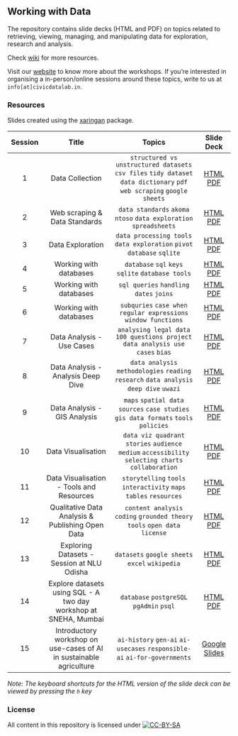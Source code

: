 
## Working with Data

The repository contains slide decks (HTML and PDF) on topics related to
retrieving, viewing, managing, and manipulating data for exploration,
research and analysis.

Check
[wiki](https://github.com/CivicDataLab/Working-with-Data-Workshops/wiki/Resources)
for more resources.

Visit our
[website](https://civicdatalab.in/work/lawandjustice/data-workshops/) to
know more about the workshops. If you’re interested in organising a
in-person/online sessions around these topics, write to us at
`info[at]civicdatalab.in`.

### Resources

Slides created using the [xaringan](https://github.com/yihui/xaringan)
package.

| Session |                              Title                               |                                                         Topics                                                          |                                                                                                                Slide Deck                                                                                                                 |
|:-------:|:----------------------------------------------------------------:|:-----------------------------------------------------------------------------------------------------------------------:|:-----------------------------------------------------------------------------------------------------------------------------------------------------------------------------------------------------------------------------------------:|
|    1    |                         Data Collection                          | `structured vs unstructured datasets` `csv files` `tidy dataset` `data dictionary` `pdf` `web scraping` `google sheets` |           [HTML](https://civicdatalab.in/Working-with-Data-Workshops/modules/module_1_data_collection/session-1.html) [PDF](https://civicdatalab.in/Working-with-Data-Workshops/modules/module_1_data_collection/session-1.pdf)           |
|    2    |                  Web scraping & Data Standards                   |                            `data standards` `akoma ntoso` `data exploration` `spreadsheets`                             | [HTML](https://civicdatalab.in/Working-with-Data-Workshops/modules/module_1_data_collection/session-2/session-2.html) [PDF](https://civicdatalab.in/Working-with-Data-Workshops/modules/module_1_data_collection/session-2/session-2.pdf) |
|    3    |                         Data Exploration                         |                         `data processing tools` `data exploration` `pivot` `database` `sqlite`                          |          [HTML](https://civicdatalab.in/Working-with-Data-Workshops/modules/module_2_data_exploration/session-1.html) [PDF](https://civicdatalab.in/Working-with-Data-Workshops/modules/module_2_data_exploration/session-1.pdf)          |
|    4    |                      Working with databases                      |                                    `database` `sql` `keys` `sqlite` `database tools`                                    |          [HTML](https://civicdatalab.in/Working-with-Data-Workshops/modules/module_2_data_exploration/session-2.html) [PDF](https://civicdatalab.in/Working-with-Data-Workshops/modules/module_2_data_exploration/session-2.pdf)          |
|    5    |                      Working with databases                      |                                         `sql queries` `handling dates` `joins`                                          |          [HTML](https://civicdatalab.in/Working-with-Data-Workshops/modules/module_2_data_exploration/session-3.html) [PDF](https://civicdatalab.in/Working-with-Data-Workshops/modules/module_2_data_exploration/session-3.pdf)          |
|    6    |                      Working with databases                      |                            `subquries` `case when` `regular expressions` `window functions`                             |          [HTML](https://civicdatalab.in/Working-with-Data-Workshops/modules/module_2_data_exploration/session-4.html) [PDF](https://civicdatalab.in/Working-with-Data-Workshops/modules/module_2_data_exploration/session-4.pdf)          |
|    7    |                    Data Analysis - Use Cases                     |                     `analysing legal data` `100 questions project` `data analysis use cases` `bias`                     |   [HTML](https://civicdatalab.in/Working-with-Data-Workshops/modules/module_3_data_analysis/session-1/session-1.html) [PDF](https://civicdatalab.in/Working-with-Data-Workshops/modules/module_3_data_analysis/session-1/session-1.pdf)   |
|    8    |                Data Analysis - Analysis Deep Dive                |                   `data analysis methodologies` `reading research` `data analysis deep dive` `uwazi`                    |   [HTML](https://civicdatalab.in/Working-with-Data-Workshops/modules/module_3_data_analysis/session-2/session-2.html) [PDF](https://civicdatalab.in/Working-with-Data-Workshops/modules/module_3_data_analysis/session-2/session-2.pdf)   |
|    9    |                   Data Analysis - GIS Analysis                   |                   `maps` `spatial data sources` `case studies` `gis data formats` `tools` `policies`                    |      [HTML](https://docs.google.com/presentation/d/16-2zyEQI_Mn93LZ7iTcVKMG40POPGw_RThNwCsQNqls/edit?usp=sharing) [PDF](https://civicdatalab.in/Working-with-Data-Workshops/modules/module_3_data_analysis/session-3/session-3.pdf)       |
|   10    |                        Data Visualisation                        |          `data viz quadrant` `stories` `audience` `medium` `accessibility` `selecting charts` `collaboration`           |        [HTML](https://civicdatalab.in/Working-with-Data-Workshops/modules/module_4_data_viz/session-1/session-1.html) [PDF](https://civicdatalab.in/Working-with-Data-Workshops/modules/module_4_data_viz/session-1/session-1.pdf)        |
|   11    |             Data Visualisation - Tools and Resources             |                           `storytelling` `tools` `interactivity` `maps` `tables` `resources`                            |        [HTML](https://civicdatalab.in/Working-with-Data-Workshops/modules/module_4_data_viz/session-2/session-2.html) [PDF](https://civicdatalab.in/Working-with-Data-Workshops/modules/module_4_data_viz/session-2/session-2.pdf)        |
|   12    |         Qualitative Data Analysis & Publishing Open Data         |                        `content analysis` `coding` `grounded theory` `tools` `open data license`                        | [HTML](https://civicdatalab.in/Working-with-Data-Workshops/modules/module_5_qualitative_data_analysis/session-1.html) [PDF](https://civicdatalab.in/Working-with-Data-Workshops/modules/module_5_qualitative_data_analysis/session-1.pdf) |
|   13    |            Exploring Datasets - Session at NLU Odisha            |                                     `datasets` `google sheets` `excel` `wikipedia`                                      |       [HTML](https://civicdatalab.in/Working-with-Data-Workshops/modules/module_2_data_exploration/session_nluo.html) [PDF](https://civicdatalab.in/Working-with-Data-Workshops/modules/module_2_data_exploration/session_nluo.pdf)       |
|   14    | Explore datasets using SQL - A two day workshop at SNEHA, Mumbai |                                        `database` `postgreSQL` `pgAdmin` `psql`                                         |      [HTML](https://civicdatalab.in/Working-with-Data-Workshops/modules/module_2_data_exploration/session-SNEHA.html) [PDF](https://civicdatalab.in/Working-with-Data-Workshops/modules/module_2_data_exploration/session-SNEHA.pdf)      |
|   15    | Introductory workshop on use-cases of AI in sustainable agriculture |                                        `ai-history` `gen-ai` `ai-usecases` `responsible-ai` `ai-for-governments`                                         |      [Google Slides](https://bit.ly/ai-workshop-patna)   |

*Note: The keyboard shortcuts for the HTML version of the slide deck can
be viewed by pressing the `h` key*

### License

All content in this repository is licensed under
[![CC-BY-SA](https://i.creativecommons.org/l/by-sa/4.0/88x31.png)](LICENSE.md)
